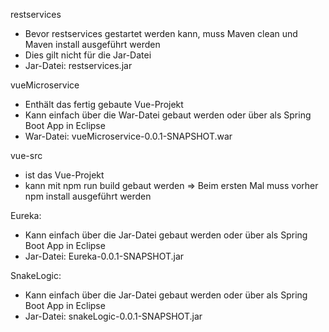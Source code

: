 restservices
- Bevor restservices gestartet werden kann, muss Maven clean und Maven install ausgeführt werden
- Dies gilt nicht für die Jar-Datei
- Jar-Datei: restservices.jar

vueMicroservice
- Enthält das fertig gebaute Vue-Projekt
- Kann einfach über die War-Datei gebaut werden oder über als Spring Boot App in Eclipse
- War-Datei: vueMicroservice-0.0.1-SNAPSHOT.war

vue-src
- ist das Vue-Projekt
- kann mit npm run build gebaut werden
=> Beim ersten Mal muss vorher npm install ausgeführt werden

Eureka: 
- Kann einfach über die Jar-Datei gebaut werden oder über als Spring Boot App in Eclipse
- Jar-Datei: Eureka-0.0.1-SNAPSHOT.jar 

SnakeLogic: 
- Kann einfach über die Jar-Datei gebaut werden oder über als Spring Boot App in Eclipse
- Jar-Datei: snakeLogic-0.0.1-SNAPSHOT.jar
